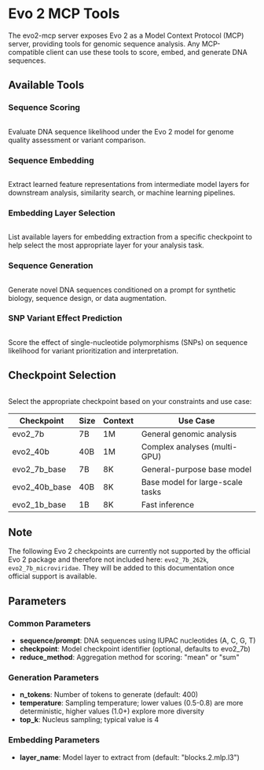 # Evo 2 MCP Tools

The evo2-mcp server exposes Evo 2 as a Model Context Protocol (MCP) server, providing tools for genomic sequence analysis. Any MCP-compatible client can use these tools to score, embed, and generate DNA sequences.

## Available Tools

### Sequence Scoring

```{autofunction} evo2_mcp.tools.score_sequence
```

Evaluate DNA sequence likelihood under the Evo 2 model for genome quality assessment or variant comparison.

### Sequence Embedding

```{autofunction} evo2_mcp.tools.embed_sequence
```

Extract learned feature representations from intermediate model layers for downstream analysis, similarity search, or machine learning pipelines.

### Embedding Layer Selection

```{autofunction} evo2_mcp.tools.get_embedding_layers
```

List available layers for embedding extraction from a specific checkpoint to help select the most appropriate layer for your analysis task.

### Sequence Generation

```{autofunction} evo2_mcp.tools.generate_sequence
```

Generate novel DNA sequences conditioned on a prompt for synthetic biology, sequence design, or data augmentation.

### SNP Variant Effect Prediction

```{autofunction} evo2_mcp.tools.score_snp
```

Score the effect of single-nucleotide polymorphisms (SNPs) on sequence likelihood for variant prioritization and interpretation.

## Checkpoint Selection

```{autofunction} evo2_mcp.tools.list_available_checkpoints
```

Select the appropriate checkpoint based on your constraints and use case:

| Checkpoint | Size | Context | Use Case |
|-----------|------|---------|----------|
| evo2_7b | 7B | 1M | General genomic analysis |
| evo2_40b | 40B | 1M | Complex analyses (multi-GPU) |
| evo2_7b_base | 7B | 8K | General-purpose base model |
| evo2_40b_base | 40B | 8K | Base model for large-scale tasks |
| evo2_1b_base | 1B | 8K | Fast inference |

Note
----
The following Evo 2 checkpoints are currently not supported by the official
Evo 2 package and therefore not included here: `evo2_7b_262k`, `evo2_7b_microviridae`.
They will be added to this documentation once official support is available.

## Parameters

### Common Parameters

- **sequence/prompt**: DNA sequences using IUPAC nucleotides (A, C, G, T)
- **checkpoint**: Model checkpoint identifier (optional, defaults to evo2_7b)
- **reduce_method**: Aggregation method for scoring: "mean" or "sum"

### Generation Parameters

- **n_tokens**: Number of tokens to generate (default: 400)
- **temperature**: Sampling temperature; lower values (0.5-0.8) are more deterministic, higher values (1.0+) explore more diversity
- **top_k**: Nucleus sampling; typical value is 4

### Embedding Parameters

- **layer_name**: Model layer to extract from (default: "blocks.2.mlp.l3")
